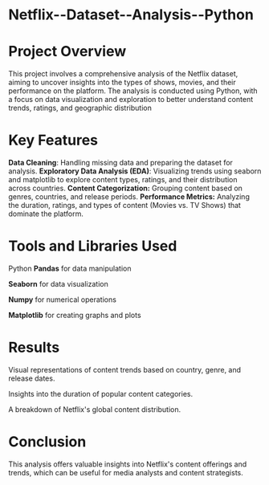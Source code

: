 # Netflix--Dataset--Analysis--Python

# Project Overview
This project involves a comprehensive analysis of the Netflix dataset, aiming to uncover insights into the types of shows, movies, and their performance on the platform. The analysis is conducted using Python, with a focus on data visualization and exploration to better understand content trends, ratings, and geographic distribution

# Key Features
**Data Cleaning**: Handling missing data and preparing the dataset for analysis.
**Exploratory Data Analysis (EDA)**: Visualizing trends using seaborn and matplotlib to explore content types, ratings, and their distribution across countries.
**Content Categorization:** Grouping content based on genres, countries, and release periods.
**Performance Metrics:** Analyzing the duration, ratings, and types of content (Movies vs. TV Shows) that dominate the platform.
# Tools and Libraries Used
Python
**Pandas** for data manipulation

**Seaborn** for data visualization

**Numpy** for numerical operations

**Matplotlib** for creating graphs and plots

# Results
Visual representations of content trends based on country, genre, and release dates.

Insights into the duration of popular content categories.

A breakdown of Netflix's global content distribution.
# Conclusion
This analysis offers valuable insights into Netflix's content offerings and trends, which can be useful for media analysts and content strategists.
